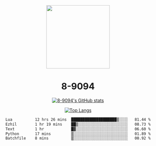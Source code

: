 <div align="center">
  <img src="[https://avatars.githubusercontent.com/u/73003857?v=4](https://cdn.discordapp.com/attachments/1022673925198577677/1105917345601433670/9094.png)" width="200px"/>
  <h1>8-9094</h1>

[![8-9094's GitHub stats](https://github-readme-stats.vercel.app/api?username=8-9094&show_icons=true&theme=synthwave)](https://github.com/anuraghazra/github-readme-stats)

[![Top Langs](https://github-readme-stats.vercel.app/api/top-langs/?username=8-9094&layout=compact&theme=synthwave)](https://github.com/Wrath-cyber/github-readme-stats)
 
<!--START_SECTION:waka-->

```txt
Lua          12 hrs 26 mins  ████████████████████▒░░░░   81.44 %
Ezhil        1 hr 19 mins    ██▒░░░░░░░░░░░░░░░░░░░░░░   08.73 %
Text         1 hr            █▓░░░░░░░░░░░░░░░░░░░░░░░   06.60 %
Python       17 mins         ▒░░░░░░░░░░░░░░░░░░░░░░░░   01.89 %
Batchfile    8 mins          ▒░░░░░░░░░░░░░░░░░░░░░░░░   00.92 %
```

<!--END_SECTION:waka-->
